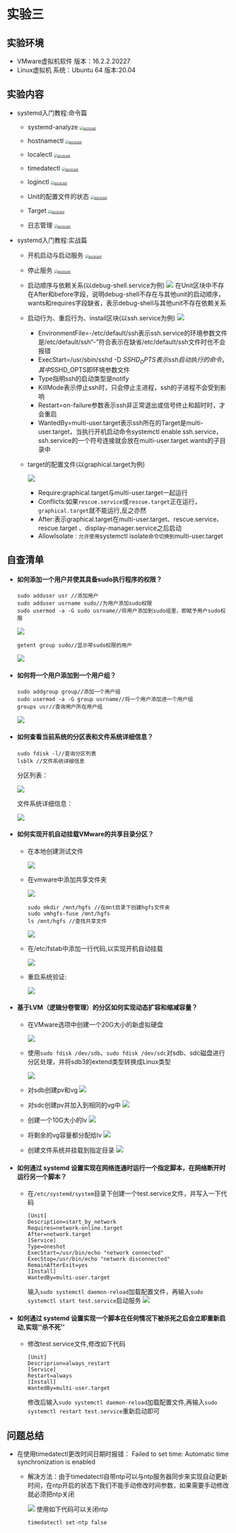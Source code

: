# 实验三

## 实验环境

* VMware虚拟机软件 版本：16.2.2.20227
* Linux虚拟机 系统：Ubuntu 64 版本:20.04

## 实验内容

* systemd入门教程:命令篇
  * systemd-analyze
    [<img src="https://asciinema.org/a/EN7NbHIbiZMsFuwAm4kcp1nCY.svg" alt="asciicast" style="zoom:50%;" />](https://asciinema.org/a/EN7NbHIbiZMsFuwAm4kcp1nCY)
    
  * hostnamectl
     [<img src="https://asciinema.org/a/lTbxHvpiS5gbDcoYEVapBwcmu.svg" alt="asciicast" style="zoom:50%;" />](https://asciinema.org/a/lTbxHvpiS5gbDcoYEVapBwcmu)
     
  * localectl
    [<img src="https://asciinema.org/a/BTLzfjVKWmnNtj8MJ9vj7AIj8.svg" alt="asciicast" style="zoom:50%;" />](https://asciinema.org/a/BTLzfjVKWmnNtj8MJ9vj7AIj8)
    
  * timedatectl
     [<img src="https://asciinema.org/a/o9z9K3cgNjRWwXTf5NsLE7kpE.svg" alt="asciicast" style="zoom:50%;" />](https://asciinema.org/a/o9z9K3cgNjRWwXTf5NsLE7kpE)
  
  * loginctl
     [<img src="https://asciinema.org/a/zYDDFjCchrvSqzjRgwMlD02EQ.svg" alt="asciicast" style="zoom:50%;" />](https://asciinema.org/a/zYDDFjCchrvSqzjRgwMlD02EQ)
  
  * Unit的配置文件的状态
     [<img src="https://asciinema.org/a/diidQjguvqIs8qgh0dLwVuccU.svg" alt="asciicast" style="zoom:50%;" />](https://asciinema.org/a/diidQjguvqIs8qgh0dLwVuccU)
  
  * Target
     [<img src="https://asciinema.org/a/gHPeOnTdGVyVpePeGcLkEkjjh.svg" alt="asciicast" style="zoom:50%;" />](https://asciinema.org/a/gHPeOnTdGVyVpePeGcLkEkjjh)
  
  * 日志管理
     [<img src="https://asciinema.org/a/SQQcP8zMeXpupTH7cyRy0ybvY.svg" alt="asciicast" style="zoom:50%;" />](https://asciinema.org/a/SQQcP8zMeXpupTH7cyRy0ybvY)
  
     
  
* systemd入门教程:实战篇

  * 开机启动与启动服务
    [<img src="https://asciinema.org/a/4lo570uiQoGuWz3NKLKT1CyMU.svg" alt="asciicast" style="zoom:50%;" />](https://asciinema.org/a/4lo570uiQoGuWz3NKLKT1CyMU)

  * 停止服务
    [<img src="https://asciinema.org/a/b3uqPpZYEBkOHUVBoL6k6zBEa.svg" alt="asciicast" style="zoom:50%;" />](https://asciinema.org/a/b3uqPpZYEBkOHUVBoL6k6zBEa)

  * 启动顺序与依赖关系(以debug-shell.service为例)
    ![](.\IMG\unit_debug-shell_conf.png)
    在Unit区块中不存在After和before字段，说明debug-shell不存在与其他unit的启动顺序，wants和requires字段缺省，表示debug-shell与其他unit不存在依赖关系

  * 启动行为、重启行为、install区块(以ssh.service为例)
    ![](./IMG/unit_ssh_conf.png)

    * EnvironmentFile=-/etc/default/ssh表示ssh.service的环境参数文件是/etc/default/ssh“-”符合表示在缺省/etc/default/ssh文件时也不会报错
    * ExecStart=/usr/sbin/sshd -D $SSHD_OPTS表示ssh启动执行的命令，其中$SSHD_OPTS即环境参数文件
    * Type指明ssh的启动类型是notify
    * KillMode表示停止ssh时，只会停止主进程，ssh的子进程不会受到影响
    * Restart=on-failure参数表示ssh非正常退出或信号终止和超时时，才会重启
    * WantedBy=multi-user.target表示ssh所在的Target是multi-user.target，当执行开机启动命令systemctl enable ssh.service，ssh.service的一个符号连接就会放在multi-user.target.wants的子目录中

  * target的配置文件(以graphical.target为例)

    ![](./IMG/graphical_target_conf.png)

    * Require:graphical.target与multi-user.target一起运行
    * Conflicts:如果`rescue.service`或`rescue.target`正在运行，`graphical.target`就不能运行,反之亦然
    * After:表示graphical.target在multi-user.target、rescue.service、rescue.target 、display-manager.service之后启动
    * AllowIsolate`：允许使用`systemctl isolate`命令切换到`multi-user.target


## 自查清单

* #### 如何添加一个用户并使其具备sudo执行程序的权限？

  ```
  sudo adduser usr //添加用户
  sudo adduser usrname sudo//为用户添加sudo权限
  sudo usermod -a -G sudo usrname//将用户添加到sudo组里，即赋予用户sudo权限
  ```

  ![](./IMG/check_list/adduser.png)

  ```
  getent group sudo//显示带sudo权限的用户
  ```

  ![](.\IMG\check_list\check_if_sudo.png)

* #### 如何将一个用户添加到一个用户组？

  ```
  sudo addgroup group//添加一个用户组
  sudo usermod -a -G group usrname//将一个用户添加进一个用户组
  groups usr//查询用户所在用户组
  ```

  ![](.\IMG\check_list\add_group.png)

* #### 如何查看当前系统的分区表和文件系统详细信息？

  ```
  sudo fdisk -l//查询分区列表
  lsblk //文件系统详细信息
  ```

  分区列表：

  ![](.\IMG\check_list\fdisk.png)

  文件系统详细信息：

  ![](.\IMG\check_list\lsblk.png)

* #### 如何实现开机自动挂载VMware的共享目录分区？

  * 在本地创建测试文件

    ![](.\IMG\check_list\local_test.png)

  * 在vmware中添加共享文件夹

    ![](.\IMG\check_list\vmware_setting.png)

    ```
    sudo mkdir /mnt/hgfs //在mnt目录下创建hgfs文件夹
    sudo vmhgfs-fuse /mnt/hgfs
    ls /mnt/hgfs //查找共享文件
    ```

    ![](.\IMG\check_list\share_to_ubuntu.png)

  * 在/etc/fstab中添加一行代码,以实现开机自动挂载

    ![](.\IMG\check_list\modify_fstab.png)

  * 重启系统验证:

    ![](.\IMG\check_list\check_mount.png)

* #### 基于LVM（逻辑分卷管理）的分区如何实现动态扩容和缩减容量？

  * 在VMware选项中创建一个20G大小的新虚拟硬盘

    ![](.\IMG\check_list\new_disk.png)

  * 使用`sudo fdisk /dev/sdb`、`sudo fdisk /dev/sdc`对sdb、sdc磁盘进行分区处理，并将sdb3的extend类型转换成Linux类型

    ![](.\IMG\check_list\partition_disk.png)

  * 对sdb创建pv和vg
    ![](.\IMG\check_list\sdb_pv_vg.png)

  * 对sdc创建pv并加入到相同的vg中
    ![](.\IMG\check_list\sdc_pv_vg.png)

  * 创建一个10G大小的lv
    ![](.\IMG\check_list\lv_create_10G.png)

  * 将剩余的vg容量都分配给lv
    ![](.\IMG\check_list\lv_create_100%free.png)

  * 创建文件系统并挂载到指定目录
    ![](.\IMG\check_list\mount_lv.png)

* #### 如何通过 systemd 设置实现在网络连通时运行一个指定脚本，在网络断开时运行另一个脚本？

  * 在`/etc/systemd/system`目录下创建一个test.service文件，并写入一下代码

    ```
    [Unit]
    Description=start_by_network
    Requires=network-online.target
    After=network.target
    [Service]
    Type=oneshot
    ExecStart=/usr/bin/echo "network connected"
    ExecStop=/usr/bin/echo "network disconnected"
    RemainAfterExit=yes
    [Install]
    WantedBy=multi-user.target
    ```

    输入`sudo systemctl daemon-reload`加载配置文件，再输入`sudo systemctl start test.service`启动服务
    ![](.\IMG\check_list\networkTest_status.png)

    

* #### 如何通过 systemd 设置实现一个脚本在任何情况下被杀死之后会立即重新启动,实现''杀不死''

  * 修改test.service文件,修改如下代码

    ```
    [Unit]
    Descriprion=always_restart
    [Service]
    Restart=always
    [Install]
    WantedBy=multi-user.target
    ```

    修改后输入`sudo systemctl daemon-reload`加载配置文件,再输入`sudo systemctl restart test.service`重新启动即可

## 问题总结



* 在使用timedatectl更改时间日期时报错：
  Failed to set time: Automatic time synchronization is enabled
  
  * 解决方法：由于timedatectl自带ntp可以与ntp服务器同步来实现自动更新时间，在ntp开启的状态下我们不能手动修改时间参数，如果需要手动修改就必须把ntp关闭
    
    
    ![](./IMG/solution_timedatectl.png)
    使用如下代码可以关闭ntp
    
    ```
    timedatectl set-ntp false
    ```

